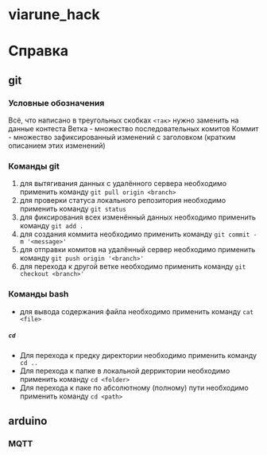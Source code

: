 
# viarune_hack

# Справка 
## git
### Условные обозначения
Всё, что написано в треугольных скобках ```<так>``` нужно заменить на данные контеста
Ветка - множество последовательных комитов
Коммит - множество зафиксированный изменений с заголовком (кратким описанием этих изменений)
### Команды git
1. для вытягивания данных с удалённого сервера необходимо применить команду ```git pull origin <branch>```
2.  для проверки статуса локального репозитория необходимо применить команду ```git status```
3. для фиксирования всех изменённый данных необходимо применить команду ```git add .```
4. для создания коммита необходимо применить команду ```git commit -m '<message>'```
5. для отправки комитов на удалённый сервер необходимо применить команду ```git push origin '<branch>'```
6. для перехода к другой ветке необходимо применить команду ```git checkout <branch>'```
### Команды bash
- для вывода содержания файла необходимо применить команду ```cat <file>```
##### ```cd```
- Для перехода к предку директории необходимо применить команду ``` cd ..```
- Для перехода к папке в локальной дерриктории необходимо применить команду ```cd <folder>```
- Для перехода к паке по абсолютному (полному) пути необходимо применить команду ```cd <path>```

## arduino

### MQTT